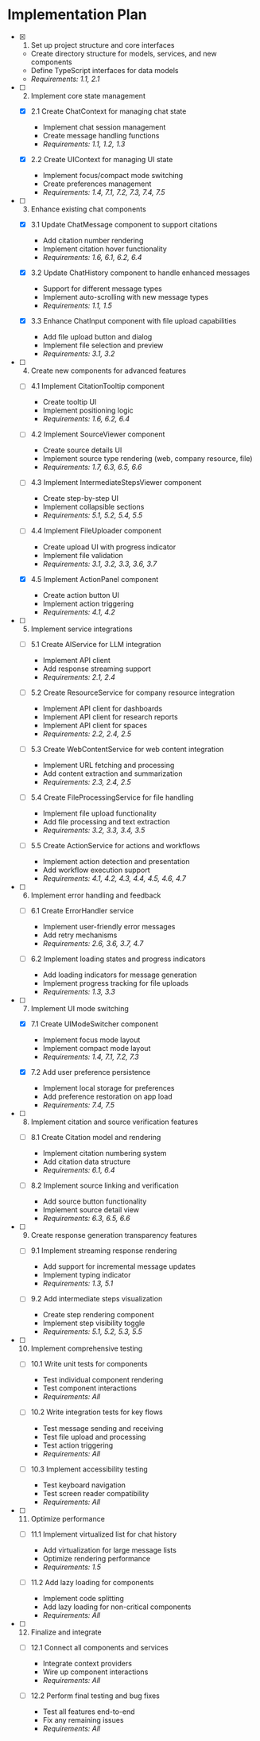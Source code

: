 # Implementation Plan

- [x] 1. Set up project structure and core interfaces
  - Create directory structure for models, services, and new components
  - Define TypeScript interfaces for data models
  - _Requirements: 1.1, 2.1_

- [ ] 2. Implement core state management
  - [x] 2.1 Create ChatContext for managing chat state
    - Implement chat session management
    - Create message handling functions
    - _Requirements: 1.1, 1.2, 1.3_
  
  - [x] 2.2 Create UIContext for managing UI state
    - Implement focus/compact mode switching
    - Create preferences management
    - _Requirements: 1.4, 7.1, 7.2, 7.3, 7.4, 7.5_

- [ ] 3. Enhance existing chat components
  - [x] 3.1 Update ChatMessage component to support citations
    - Add citation number rendering
    - Implement citation hover functionality
    - _Requirements: 1.6, 6.1, 6.2, 6.4_
  
  - [x] 3.2 Update ChatHistory component to handle enhanced messages
    - Support for different message types
    - Implement auto-scrolling with new message types
    - _Requirements: 1.1, 1.5_
  
  - [x] 3.3 Enhance ChatInput component with file upload capabilities
    - Add file upload button and dialog
    - Implement file selection and preview
    - _Requirements: 3.1, 3.2_

- [ ] 4. Create new components for advanced features
  - [ ] 4.1 Implement CitationTooltip component
    - Create tooltip UI
    - Implement positioning logic
    - _Requirements: 1.6, 6.2, 6.4_
  
  - [ ] 4.2 Implement SourceViewer component
    - Create source details UI
    - Implement source type rendering (web, company resource, file)
    - _Requirements: 1.7, 6.3, 6.5, 6.6_
  
  - [ ] 4.3 Implement IntermediateStepsViewer component
    - Create step-by-step UI
    - Implement collapsible sections
    - _Requirements: 5.1, 5.2, 5.4, 5.5_
  
  - [ ] 4.4 Implement FileUploader component
    - Create upload UI with progress indicator
    - Implement file validation
    - _Requirements: 3.1, 3.2, 3.3, 3.6, 3.7_
  
  - [x] 4.5 Implement ActionPanel component
    - Create action button UI
    - Implement action triggering
    - _Requirements: 4.1, 4.2_

- [ ] 5. Implement service integrations
  - [ ] 5.1 Create AIService for LLM integration
    - Implement API client
    - Add response streaming support
    - _Requirements: 2.1, 2.4_
  
  - [ ] 5.2 Create ResourceService for company resource integration
    - Implement API client for dashboards
    - Implement API client for research reports
    - Implement API client for spaces
    - _Requirements: 2.2, 2.4, 2.5_
  
  - [ ] 5.3 Create WebContentService for web content integration
    - Implement URL fetching and processing
    - Add content extraction and summarization
    - _Requirements: 2.3, 2.4, 2.5_
  
  - [ ] 5.4 Create FileProcessingService for file handling
    - Implement file upload functionality
    - Add file processing and text extraction
    - _Requirements: 3.2, 3.3, 3.4, 3.5_
  
  - [ ] 5.5 Create ActionService for actions and workflows
    - Implement action detection and presentation
    - Add workflow execution support
    - _Requirements: 4.1, 4.2, 4.3, 4.4, 4.5, 4.6, 4.7_

- [ ] 6. Implement error handling and feedback
  - [ ] 6.1 Create ErrorHandler service
    - Implement user-friendly error messages
    - Add retry mechanisms
    - _Requirements: 2.6, 3.6, 3.7, 4.7_
  
  - [ ] 6.2 Implement loading states and progress indicators
    - Add loading indicators for message generation
    - Implement progress tracking for file uploads
    - _Requirements: 1.3, 3.3_

- [ ] 7. Implement UI mode switching
  - [x] 7.1 Create UIModeSwitcher component
    - Implement focus mode layout
    - Implement compact mode layout
    - _Requirements: 1.4, 7.1, 7.2, 7.3_
  
  - [x] 7.2 Add user preference persistence
    - Implement local storage for preferences
    - Add preference restoration on app load
    - _Requirements: 7.4, 7.5_

- [ ] 8. Implement citation and source verification features
  - [ ] 8.1 Create Citation model and rendering
    - Implement citation numbering system
    - Add citation data structure
    - _Requirements: 6.1, 6.4_
  
  - [ ] 8.2 Implement source linking and verification
    - Add source button functionality
    - Implement source detail view
    - _Requirements: 6.3, 6.5, 6.6_

- [ ] 9. Create response generation transparency features
  - [ ] 9.1 Implement streaming response rendering
    - Add support for incremental message updates
    - Implement typing indicator
    - _Requirements: 1.3, 5.1_
  
  - [ ] 9.2 Add intermediate steps visualization
    - Create step rendering component
    - Implement step visibility toggle
    - _Requirements: 5.1, 5.2, 5.3, 5.5_

- [ ] 10. Implement comprehensive testing
  - [ ] 10.1 Write unit tests for components
    - Test individual component rendering
    - Test component interactions
    - _Requirements: All_
  
  - [ ] 10.2 Write integration tests for key flows
    - Test message sending and receiving
    - Test file upload and processing
    - Test action triggering
    - _Requirements: All_
  
  - [ ] 10.3 Implement accessibility testing
    - Test keyboard navigation
    - Test screen reader compatibility
    - _Requirements: All_

- [ ] 11. Optimize performance
  - [ ] 11.1 Implement virtualized list for chat history
    - Add virtualization for large message lists
    - Optimize rendering performance
    - _Requirements: 1.5_
  
  - [ ] 11.2 Add lazy loading for components
    - Implement code splitting
    - Add lazy loading for non-critical components
    - _Requirements: All_

- [ ] 12. Finalize and integrate
  - [ ] 12.1 Connect all components and services
    - Integrate context providers
    - Wire up component interactions
    - _Requirements: All_
  
  - [ ] 12.2 Perform final testing and bug fixes
    - Test all features end-to-end
    - Fix any remaining issues
    - _Requirements: All_